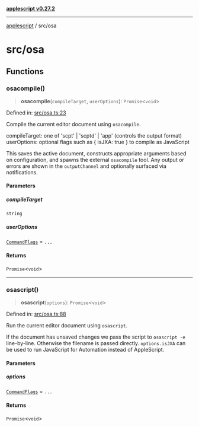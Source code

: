 [**applescript v0.27.2**](../README.md)

***

[applescript](../README.md) / src/osa

# src/osa

## Functions

### osacompile()

> **osacompile**(`compileTarget`, `userOptions`): `Promise`\<`void`\>

Defined in: [src/osa.ts:23](https://github.com/geordiekorper/vscode-applescript/blob/7655876c288a9ce66472b020f2746b303dfcb25c/src/osa.ts#L23)

Compile the current editor document using `osacompile`.

compileTarget: one of 'scpt' | 'scptd' | 'app' (controls the output format)
userOptions: optional flags such as { isJXA: true } to compile as JavaScript

This saves the active document, constructs appropriate arguments based on
configuration, and spawns the external `osacompile` tool. Any output or
errors are shown in the `outputChannel` and optionally surfaced via
notifications.

#### Parameters

##### compileTarget

`string`

##### userOptions

[`CommandFlags`](../types.md#commandflags) = `...`

#### Returns

`Promise`\<`void`\>

***

### osascript()

> **osascript**(`options`): `Promise`\<`void`\>

Defined in: [src/osa.ts:88](https://github.com/geordiekorper/vscode-applescript/blob/7655876c288a9ce66472b020f2746b303dfcb25c/src/osa.ts#L88)

Run the current editor document using `osascript`.

If the document has unsaved changes we pass the script to `osascript -e`
line-by-line. Otherwise the filename is passed directly. `options.isJXA` can
be used to run JavaScript for Automation instead of AppleScript.

#### Parameters

##### options

[`CommandFlags`](../types.md#commandflags) = `...`

#### Returns

`Promise`\<`void`\>
